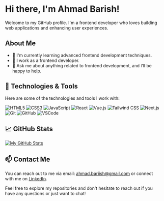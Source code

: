 # Hi there, I'm Ahmad Barish!

Welcome to my GitHub profile. I'm a frontend developer who loves building web applications and enhancing user experiences.

## About Me

- 🌱 I'm currently learning advanced frontend development techniques.
- 💼 I work as a frontend developer.
- 💬 Ask me about anything related to frontend development, and I'll be happy to help.

## 🔧 Technologies & Tools

Here are some of the technologies and tools I work with:

![HTML5](https://img.shields.io/badge/-HTML5-E34F26?style=flat&logo=html5&logoColor=white)
![CSS3](https://img.shields.io/badge/-CSS3-1572B6?style=flat&logo=css3&logoColor=white)
![JavaScript](https://img.shields.io/badge/-JavaScript-F7DF1E?style=flat&logo=javascript&logoColor=black)
![React](https://img.shields.io/badge/-React-61DAFB?style=flat&logo=react&logoColor=white)
![Vue.js](https://img.shields.io/badge/-Vue.js-4FC08D?style=flat&logo=vue.js&logoColor=white)
![Tailwind CSS](https://img.shields.io/badge/-Tailwind_CSS-38B2AC?style=flat&logo=tailwind-css&logoColor=white)
![Next.js](https://img.shields.io/badge/-Next.js-000000?style=flat&logo=next.js&logoColor=white)
![Git](https://img.shields.io/badge/-Git-F05032?style=flat&logo=git&logoColor=white)
![GitHub](https://img.shields.io/badge/-GitHub-181717?style=flat&logo=github&logoColor=white)
![VSCode](https://img.shields.io/badge/-VSCode-007ACC?style=flat&logo=visual-studio-code&logoColor=white)

## 📈 GitHub Stats

[![My GitHub Stats](https://github-readme-stats.vercel.app/api?username=AhmadBarish&show_icons=true&theme=radical)](https://github.com/AhmadBarish)

## 📫 Contact Me

You can reach out to me via email: [ahmad.bariish@gmail.com](mailto:ahmad.bariish@gmail.com) or connect with me on [LinkedIn](https://www.linkedin.com/in/ahmad-barish).

Feel free to explore my repositories and don't hesitate to reach out if you have any questions or just want to chat!
